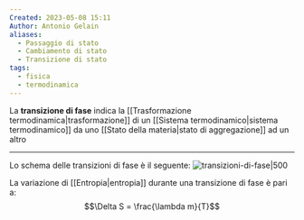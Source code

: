 ```yaml
---
Created: 2023-05-08 15:11
Author: Antonio Gelain
aliases:
  - Passaggio di stato
  - Cambiamento di stato
  - Transizione di stato
tags:
  - fisica
  - termodinamica
---
```


La **transizione di fase** indica la [[Trasformazione termodinamica|trasformazione]] di un [[Sistema termodinamico|sistema termodinamico]] da uno [[Stato della materia|stato di aggregazione]] ad un altro

---

Lo schema delle transizioni di fase è il seguente:
![transizioni-di-fase|500](https://www.isc.cnr.it/wp-content/uploads/2018/05/divulgazione-tf-01.png)

La variazione di [[Entropia|entropia]] durante una transizione di fase è pari a:
$$\Delta S = \frac{\lambda m}{T}$$
